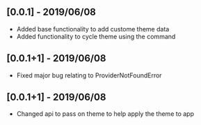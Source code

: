 ## [0.0.1] - 2019/06/08

* Added base functionality to add custome theme data
* Added functionality to cycle theme using the command

## [0.0.1+1] - 2019/06/08

* Fixed major bug relating to ProviderNotFoundError

## [0.0.1+1] - 2019/06/08

* Changed api to pass on theme to help apply the theme to app